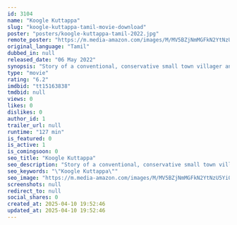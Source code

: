 ```yaml
---
id: 3104
name: "Koogle Kuttappa"
slug: "koogle-kuttappa-tamil-movie-download"
poster: "posters/koogle-kuttappa-tamil-2022.jpg"
remote_poster: "https://m.media-amazon.com/images/M/MV5BZjNmMGFkN2YtNzU5Yi00YjVkLWE2NDYtN2M2YjYyMTQwMzg5XkEyXkFqcGc@._V1_SX300.jpg"
original_language: "Tamil"
dubbed_in: null
released_date: "06 May 2022"
synopsis: "Story of a conventional, conservative small town villager and his son who has to move away from home due to his profession. Their relationship gets an endearing twist when an AI humanoid enters their lives and fills in their empti..."
type: "movie"
rating: "6.2"
imdbid: "tt15163838"
tmdbid: null
views: 0
likes: 0
dislikes: 0
author_id: 1
trailer_url: null
runtime: "127 min"
is_featured: 0
is_active: 1
is_comingsoon: 0
seo_title: "Koogle Kuttappa"
seo_description: "Story of a conventional, conservative small town villager and his son who has to move away from home due to his profession. Their relationship gets an endearing twist when an AI humanoid enters their lives and fills in their empti..."
seo_keywords: "\"Koogle Kuttappa\""
seo_image: "https://m.media-amazon.com/images/M/MV5BZjNmMGFkN2YtNzU5Yi00YjVkLWE2NDYtN2M2YjYyMTQwMzg5XkEyXkFqcGc@._V1_SX300.jpg"
screenshots: null
redirect_to: null
social_shares: 0
created_at: 2025-04-10 19:52:46
updated_at: 2025-04-10 19:52:46
---
```


